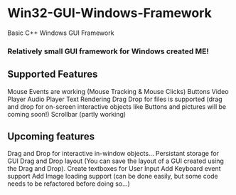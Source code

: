 # Win32-GUI-Windows-Framework
Basic C++ Windows GUI Framework

### Relatively small GUI framework for Windows created ME!

## Supported Features

Mouse Events are working (Mouse Tracking & Mouse Clicks)
Buttons
Video Player
Audio Player
Text Rendering
Drag Drop for files is supported (drag and drop for on-screen interactive objects like Buttons and pictures will be coming soon!)
Scrollbar (partly working)


## Upcoming features

Drag and Drop for interactive in-window objects...
Persistant storage for GUI Drag and Drop layout (You can save the layout of a GUI created using the Drag and Drop).
Create textboxes for User Input
Add Keyboard event support
Add Image loading support (can be done easily, but some code needs to be refactored before doing so...)

